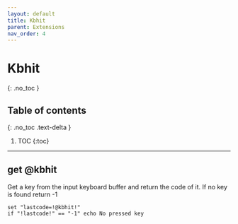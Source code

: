 ```yaml
---
layout: default
title: Kbhit
parent: Extensions
nav_order: 4
---
```


# Kbhit
{: .no_toc }

## Table of contents
{: .no_toc .text-delta }

1. TOC
{:toc}

---

## get @kbhit
Get a key from the input keyboard buffer and return the code of it.
If no key is found return -1

```batch
set "lastcode=!@kbhit!"
if "!lastcode!" == "-1" echo No pressed key
```
